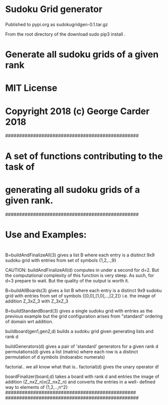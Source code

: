 # Sudoku Grid generator  
### 
Published to pypi.org as sudokugridgen-0.1.tar.gz

From the root directory of the download
sudo pip3 install .

# Generate all sudoku grids of a given rank 
# MIT License
# Copyright 2018 (c) George Carder 2018

################################################
# A set of functions contributing to the task of
# generating all sudoku grids of a given rank.
################################################
# Use and Examples:
#
 B=buildAndFinalizeAll(3) gives a list B where
 each entry is a distinct 9x9 sudoku grid with
 entries from set of symbols {1,2,..,9}

 CAUTION: buildAndFinalizeAll(d) computes in 
 under a second for d=2. But the computational
 complexity of this function is very steep. 
 As such, for d=3 prepare to wait. But the 
 quality of the output is worth it.

 B=buildAllBoards(3) gives a list B where each
 entry is a distinct 9x9 sudoku grid with
 entries from set of symbols 
 {[0,0],[1,0],..,[2,2]} i.e. the image
 of addition Z_3xZ_3 with Z_3xZ_3

 B=buildStandardBoard(3) gives a single 
 sudoku grid with entries as the previous
 example but the grid configuration arises
 from "standard" ordering of domain wrt
 addition.

 buildboard(gen1,gen2,d) builds a sudoku
 grid given generating lists and rank d

 buildGenerators(d) gives a pair of 
 'standard' generators for a given
 rank d
 permutations(d) gives a list (matrix)
 where each row is a distinct permutation
 of d symbols (indoarabic numerals)

 factorial.. we all know what that is..
 factorial(d) gives the unary operator
 d!

 boardFinalizer(board,d) takes a board
 with rank d and entries the image 
 of addition (Z_nxZ_n)x(Z_nxZ_n)
 and converts the entries in a well-
 defined way to elements of 
 {1,2,..,n^2}
###############################################
################################################


